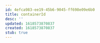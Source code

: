 ```yaml
---
id: 4efca983-ee19-45b6-9045-ff698e09e6b0
title: containerId
desc: ''
updated: 1618573870837
created: 1618573870837
stub: true
---
```


